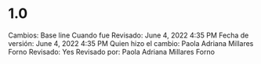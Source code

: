 # 1.0

Cambios: Base line
Cuando fue Revisado: June 4, 2022 4:35 PM
Fecha de  versión: June 4, 2022 4:35 PM
Quien hizo el cambio: Paola Adriana Millares Forno
Revisado: Yes
Revisado por: Paola Adriana Millares Forno